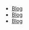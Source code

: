 <!-- _sidebar.md -->
<!-- 网页左边的侧边栏 -->
- [Blog](\Blogs\Blog1.md)
- [Blog](\Blogs\Blog2.md)
- [Blog](Blogs\Blog3.md)